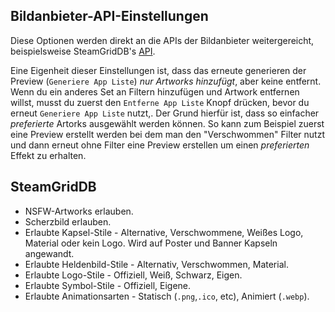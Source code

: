 ## Bildanbieter-API-Einstellungen

Diese Optionen werden direkt an die APIs der Bildanbieter weitergereicht, beispielsweise SteamGridDB's [API](https://www.steamgriddb.com/api/v2).

Eine Eigenheit dieser Einstellungen ist, dass das erneute generieren der Preview (`Generiere App Liste`) *nur Artworks hinzufügt*, aber keine entfernt. Wenn du ein anderes Set an Filtern hinzufügen und Artwork entfernen willst, musst du zuerst den `Entferne App Liste` Knopf drücken, bevor du erneut `Generiere App Liste` nutzt,. Der Grund hierfür ist, dass so einfacher *preferierte* Artorks ausgewählt werden können. So kann zum Beispiel zuerst eine Preview erstellt werden bei dem man den "Verschwommen" Filter nutzt und dann erneut ohne Filter eine Preview erstellen um einen *preferierten* Effekt zu erhalten.

## SteamGridDB

* NSFW-Artworks erlauben.
* Scherzbild erlauben.
* Erlaubte Kapsel-Stile - Alternative, Verschwommene, Weißes Logo, Material oder kein Logo. Wird auf Poster und Banner Kapseln angewandt.
* Erlaubte Heldenbild-Stile - Alternativ, Verschwommen, Material.
* Erlaubte Logo-Stile - Offiziell, Weiß, Schwarz, Eigen.
* Erlaubte Symbol-Stile - Offiziell, Eigene.
* Erlaubte Animationsarten - Statisch (`.png`,`.ico`, etc), Animiert (`.webp`).
